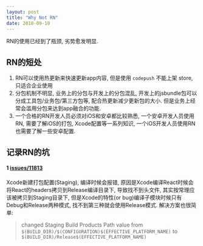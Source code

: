 ```yaml
---
layout: post
title: "Why Not RN"
date: 2018-09-19
---
```


RN的使用已经到了瓶颈, 劣势愈发明显.

## RN的短处

1. RN可以使用热更新来快速更新app内容, 但是使用 `codepush` 不能上架 store, 只适合企业使用
2. 分包机制不明显, 业务上的分包与开发上的分包混乱, 开发上的jsbundle包可以分成工具包/业务包/第三方包等, 配合热更新减少更新包的大小. 但是业务上经常会滥用分包来达到app融合的功能.
3. 一个合格的RN开发人员必须对iOS和安卓都比较熟悉, 一个安卓开发人员使用RN, 需要了解iOS的打包, Xcode配置等一系列知识, 一个iOS开发人员使用RN也需要了解一些安卓配置.

## 记录RN的坑

#### 1 [issues/11813](https://github.com/facebook/react-native/issues/11813)

Xcode新建打包配置(Staging), 编译时候会报错, 原因是Xcode编译React时候会将React的headers拷贝到Release编译目录下, 导致找不到头文件, 其实按常理应该被拷贝到Staging目录下, 但是Xcode的特性(or bug)编译子模块时候只有Debug和Release两种模式, 找不到第三种就会使用Release模式.
解决方案也很简单: 

> changed Staging Build Products Path value from `$(BUILD_DIR)/$(CONFIGURATION)$(EFFECTIVE_PLATFORM_NAME)` to `$(BUILD_DIR)/Release$(EFFECTIVE_PLATFORM_NAME)`


